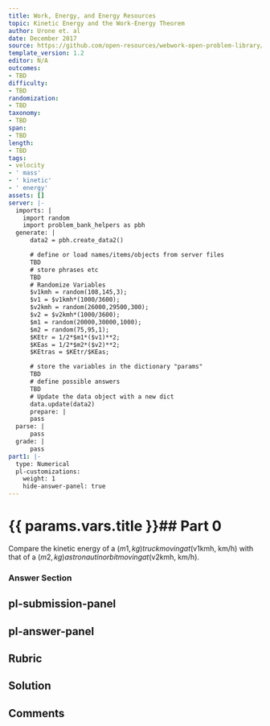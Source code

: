 ```yaml
---
title: Work, Energy, and Energy Resources
topic: Kinetic Energy and the Work-Energy Theorem
author: Urone et. al
date: December 2017
source: https://github.com/open-resources/webwork-open-problem-library/tree/master/Contrib/BrockPhysics/College_Physics_Urone/7.Work_Energy_and_Energy_Resources/7-02.Kinetic_Energy_and_the_Work-Energy_Theorem/NU_U17_07_02_001.pg
template_version: 1.2
editor: N/A
outcomes:
- TBD
difficulty:
- TBD
randomization:
- TBD
taxonomy:
- TBD
span:
- TBD
length:
- TBD
tags:
- velocity
- ' mass'
- ' kinetic'
- ' energy'
assets: []
server: |-
  imports: |
    import random
    import problem_bank_helpers as pbh
  generate: |
      data2 = pbh.create_data2()

      # define or load names/items/objects from server files
      TBD
      # store phrases etc
      TBD
      # Randomize Variables
      $v1kmh = random(108,145,3);
      $v1 = $v1kmh*(1000/3600);
      $v2kmh = random(26000,29500,300);
      $v2 = $v2kmh*(1000/3600);
      $m1 = random(20000,30000,1000);
      $m2 = random(75,95,1);
      $KEtr = 1/2*$m1*($v1)**2;
      $KEas = 1/2*$m2*($v2)**2;
      $KEtras = $KEtr/$KEas;

      # store the variables in the dictionary "params"
      TBD
      # define possible answers
      TBD
      # Update the data object with a new dict
      data.update(data2)
      prepare: |
      pass
  parse: |
      pass
  grade: |
      pass
part1: |-
  type: Numerical
  pl-customizations:
    weight: 1
    hide-answer-panel: true
---
```


# {{ params.vars.title }}## Part 0 
Compare the kinetic energy of a ($m1, kg) truck moving at ($v1kmh, km/h) with that of a ($m2, kg) astronaut in orbit moving at ($v2kmh, km/h). 


### Answer Section 


## pl-submission-panel 


## pl-answer-panel 


## Rubric 


## Solution 


## Comments 


